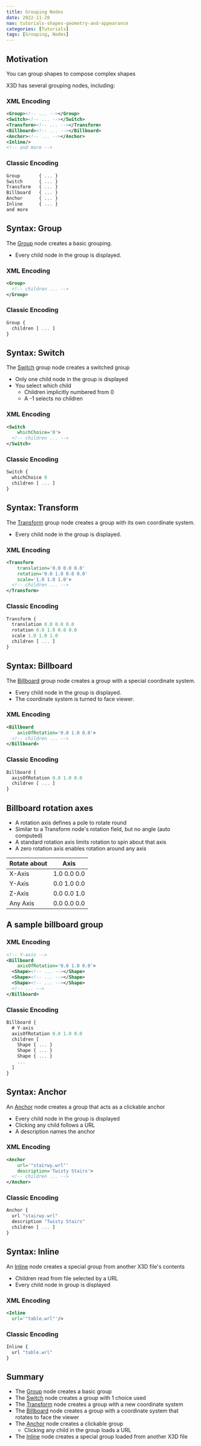 ```yaml
---
title: Grouping Nodes
date: 2022-11-28
nav: tutorials-shapes-geometry-and-appearance
categories: [Tutorials]
tags: [Grouping, Nodes]
---
```

## Motivation

You can group shapes to compose complex shapes

X3D has several grouping nodes, including:

### XML Encoding

```xml
<Group><!-- ... --></Group>
<Switch><!-- ... --></Switch>
<Transform><!-- ... --></Transform>
<Billboard><!-- ... --></Billboard>
<Anchor><!-- ... --></Anchor>
<Inline/>
<!-- and more -->
```

### Classic Encoding

```js
Group       { ... }
Switch      { ... }
Transform   { ... }
Billboard   { ... }
Anchor      { ... }
Inline      { ... }
and more
```

## Syntax: Group

The [Group](../components/grouping/group) node creates a basic grouping.

- Every child node in the group is displayed.

### XML Encoding

```xml
<Group>
  <!-- children ... -->
</Group>
```

### Classic Encoding

```js
Group {
  children [ ... ]
}
```

## Syntax: Switch

The [Switch](../components/grouping/switch) group node creates a switched group

- Only one child node in the group is displayed
- You select which child
  - Children implicitly numbered from 0
  - A -1 selects no children

### XML Encoding

```xml
<Switch
    whichChoice='0'>
  <!-- children ... -->
</Switch>
```

### Classic Encoding

```js
Switch {
  whichChoice 0
  children [ ... ]
}
```

## Syntax: Transform

The [Transform](../components/grouping/transform) group node creates a group with its own coordinate system.

- Every child node in the group is displayed.

### XML Encoding

```xml
<Transform
    translation='0.0 0.0 0.0'
    rotation='0.0 1.0 0.0 0.0'
    scale='1.0 1.0 1.0'>
  <!-- children ... -->
</Transform>
```

### Classic Encoding

```js
Transform {
  translation 0.0 0.0 0.0
  rotation 0.0 1.0 0.0 0.0
  scale 1.0 1.0 1.0
  children [ ... ]
}
```

## Syntax: Billboard

The [Billboard](../components/navigation/billboard) group node creates a group with a special coordinate system.

- Every child node in the group is displayed.
- The coordinate system is turned to face viewer.

### XML Encoding

```xml
<Billboard
    axisOfRotation='0.0 1.0 0.0'>
  <!-- children ... -->
</Billboard>
```

### Classic Encoding

```js
Billboard {
  axisOfRotation 0.0 1.0 0.0
  children [ ... ]
}
```

## Billboard rotation axes

- A rotation axis defines a pole to rotate round
- Similar to a Transform node's rotation field, but no angle (auto computed)
- A standard rotation axis limits rotation to spin about that axis
- A zero rotation axis enables rotation around any axis

| Rotate about | Axis        |
|--------------|-------------|
| X-Axis       | 1.0 0.0 0.0 |
| Y-Axis       | 0.0 1.0 0.0 |
| Z-Axis       | 0.0 0.0 1.0 |
| Any Axis     | 0.0 0.0 0.0 |

## A sample billboard group

### XML Encoding

```xml
<!-- Y-axis -->
<Billboard
    axisOfRotation='0.0 1.0 0.0'>
  <Shape><!-- ... --></Shape>
  <Shape><!-- ... --></Shape>
  <Shape><!-- ... --></Shape>
  <!-- ... -->
</Billboard>
```

### Classic Encoding

```js
Billboard {
  # Y-axis
  axisOfRotation 0.0 1.0 0.0
  children [
    Shape { ... }
    Shape { ... }
    Shape { ... }
    ...
  ]
}
```

## Syntax: Anchor

An [Anchor](../components/networking/anchor) node creates a group that acts as a clickable anchor

- Every child node in the group is displayed
- Clicking any child follows a URL
- A description names the anchor

### XML Encoding

```xml
<Anchor
    url='"stairwy.wrl"'
    description='Twisty Stairs'>
  <!-- children ... -->
</Anchor>
```

### Classic Encoding

```js
Anchor {
  url "stairwy.wrl"
  description "Twisty Stairs"
  children [ ... ]
}
```

## Syntax: Inline

An [Inline](../components/networking/inline) node creates a special group from another X3D file's contents

- Children read from file selected by a URL
- Every child node in group is displayed

### XML Encoding

```xml
<Inline
  url='"table.wrl"'/>
```

### Classic Encoding

```js
Inline {
  url "table.wrl"
}
```

## Summary

- The [Group](../components/grouping/group) node creates a basic group
- The [Switch](../components/grouping/switch) node creates a group with 1 choice used
- The [Transform](../components/grouping/transform) node creates a group with a new coordinate system
- The [Billboard](../components/navigation/billboard) node creates a group with a coordinate system that rotates to face the viewer
- The [Anchor](../components/networking/anchor) node creates a clickable group
  - Clicking any child in the group loads a URL
- The [Inline](../components/networking/inline) node creates a special group loaded from another X3D file
